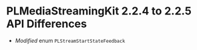 # PLMediaStreamingKit 2.2.4 to 2.2.5 API Differences

- *Modified* enum `PLStreamStartStateFeedback`
